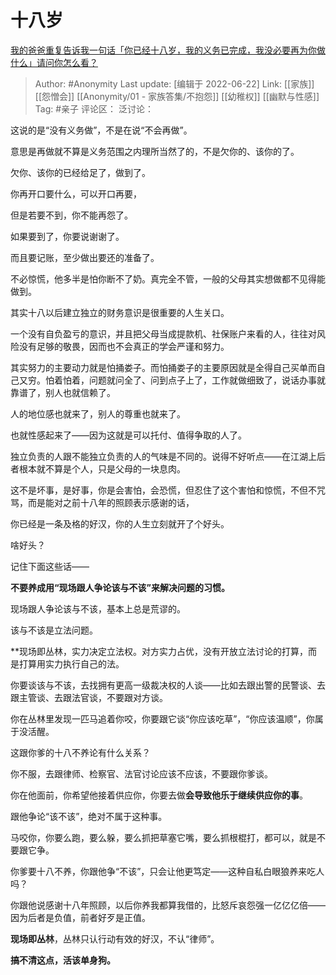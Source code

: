 # 十八岁
[我的爸爸重复告诉我一句话「你已经十八岁，我的义务已完成，我没必要再为你做什么」请问你怎么看？](https://www.zhihu.com/question/418878039/answer/2539879826)

> Author: #Anonymity
> Last update: [编辑于 2022-06-22]
> Link: [[家族]] [[怨憎会]] [[Anonymity/01 - 家族答集/不抱怨]] [[幼稚权]] [[幽默与性感]]
> Tag: #亲子
> 评论区：
> 泛讨论：

这说的是“没有义务做”，不是在说“不会再做”。

意思是再做就不算是义务范围之内理所当然了的，不是欠你的、该你的了。

欠你、该你的已经给足了，做到了。

你再开口要什么，可以开口再要，

但是若要不到，你不能再怨了。

如果要到了，你要说谢谢了。

而且要记账，至少做出要还的准备了。

不必惊慌，他多半是怕你断不了奶。真完全不管，一般的父母其实想做都不见得能做到。

其实十八以后建立独立的财务意识是很重要的人生关口。

一个没有自负盈亏的意识，并且把父母当成提款机、社保账户来看的人，往往对风险没有足够的敬畏，因而也不会真正的学会严谨和努力。

其实努力的主要动力就是怕捅娄子。而怕捅娄子的主要原因就是全得自己买单而自己又穷。怕着怕着，问题就问全了、问到点子上了，工作就做细致了，说话办事就靠谱了，别人也就信赖了。

人的地位感也就来了，别人的尊重也就来了。

也就性感起来了——因为这就是可以托付、值得争取的人了。

独立负责的人跟不能独立负责的人的气味是不同的。说得不好听点——在江湖上后者根本就不算是个人，只是父母的一块息肉。

这不是坏事，是好事，你是会害怕，会恐慌，但忍住了这个害怕和惊慌，不但不咒骂，而是能对之前十八年的照顾表示感谢的话，

你已经是一条及格的好汉，你的人生立刻就开了个好头。

啥好头？

记住下面这些话——

**不要养成用“现场跟人争论该与不该”来解决问题的习惯。**

现场跟人争论该与不该，基本上总是荒谬的。

该与不该是立法问题。

**现场即丛林，实力决定立法权。对方实力占优，没有开放立法讨论的打算，而是打算用实力执行自己的法。

你要谈该与不该，去找拥有更高一级裁决权的人谈——比如去跟出警的民警谈、去跟主管谈、去跟法官谈，不要跟对方谈。

你在丛林里发现一匹马追着你咬，你要跟它谈“你应该吃草”，“你应该温顺”，你属于没活醒。

这跟你爹的十八不养论有什么关系？

你不服，去跟律师、检察官、法官讨论应该不应该，不要跟你爹谈。

你在他面前，你希望他接着供应你，你要去做**会导致他乐于继续供应你的事**。

跟他争论“该不该”，绝对不属于这种事。

马咬你，你要么跑，要么躲，要么抓把草塞它嘴，要么抓根棍打，都可以，就是不要跟它争。

你爹要十八不养，你跟他争“不该”，只会让他更笃定——这种自私白眼狼养来吃人吗？

你跟他说感谢十八年照顾，以后你养我都算我借的，比怒斥哀怨强一亿亿亿倍——因为后者是负值，前者好歹是正值。

**现场即丛林**，丛林只认行动有效的好汉，不认“律师”。

**搞不清这点，活该单身狗。**
